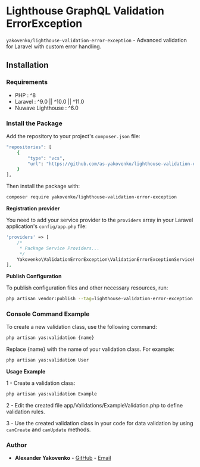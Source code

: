 # Lighthouse GraphQL Validation ErrorException

`yakovenko/lighthouse-validation-error-exception` - Advanced validation for Laravel with custom error handling.

## Installation

### Requirements

- PHP               : ^8
- Laravel           : ^9.0 || ^10.0 || ^11.0
- Nuwave Lighthouse : ^6.0

### Install the Package

Add the repository to your project's `composer.json` file:
```bash
"repositories": [
    {
        "type": "vcs",
        "url": "https://github.com/as-yakovenko/lighthouse-validation-error-exception"
    }
],
```

Then install the package with:
```bash
composer require yakovenko/lighthouse-validation-error-exception
```

**Registration provider**

You need to add your service provider to the `providers` array in your Laravel application's ```config/app.php``` file:

```php
'providers' => [
    /*
     * Package Service Providers...
     */
    Yakovenko\ValidationErrorException\ValidationErrorExceptionServiceProvider::class,
],
```

**Publish Configuration**

To publish configuration files and other necessary resources, run:
```bash
php artisan vendor:publish --tag=lighthouse-validation-error-exception
```

### Console Command Example

To create a new validation class, use the following command:
```bash
php artisan yas:validation {name}
```

Replace {name} with the name of your validation class. For example:
```bash
php artisan yas:validation User
```

**Usage Example**

1 - Create a validation class:
```bash
php artisan yas:validation Example
```

2 - Edit the created file app/Validations/ExampleValidation.php to define validation rules.

3 - Use the created validation class in your code for data validation by using `canCreate` and `canUpdate` methods.

### Author

- **Alexander Yakovenko** - [GitHub](https://github.com/as-yakovenko) - [Email](mailto:paffen.web@gmail.com)